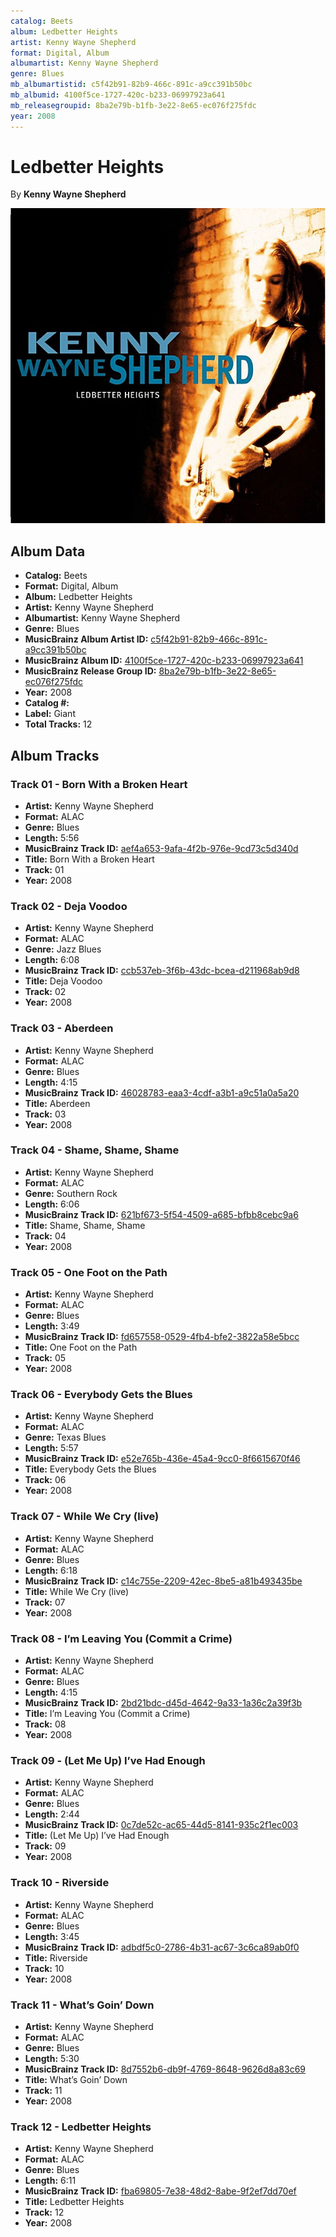```yaml
---
catalog: Beets
album: Ledbetter Heights
artist: Kenny Wayne Shepherd
format: Digital, Album
albumartist: Kenny Wayne Shepherd
genre: Blues
mb_albumartistid: c5f42b91-82b9-466c-891c-a9cc391b50bc
mb_albumid: 4100f5ce-1727-420c-b233-06997923a641
mb_releasegroupid: 8ba2e79b-b1fb-3e22-8e65-ec076f275fdc
year: 2008
---
```


# Ledbetter Heights

By **Kenny Wayne Shepherd**

![](../../assets/beetscovers/Kenny_Wayne_Shepherd-Ledbetter_Heights.jpg)

## Album Data

- **Catalog:** Beets
- **Format:** Digital, Album
- **Album:** Ledbetter Heights
- **Artist:** Kenny Wayne Shepherd
- **Albumartist:** Kenny Wayne Shepherd
- **Genre:** Blues
- **MusicBrainz Album Artist ID:** [c5f42b91-82b9-466c-891c-a9cc391b50bc](https://musicbrainz.org/artist/c5f42b91-82b9-466c-891c-a9cc391b50bc)
- **MusicBrainz Album ID:** [4100f5ce-1727-420c-b233-06997923a641](https://musicbrainz.org/release/4100f5ce-1727-420c-b233-06997923a641)
- **MusicBrainz Release Group ID:** [8ba2e79b-b1fb-3e22-8e65-ec076f275fdc](https://musicbrainz.org/release-group/8ba2e79b-b1fb-3e22-8e65-ec076f275fdc)
- **Year:** 2008
- **Catalog #:** 
- **Label:** Giant
- **Total Tracks:** 12

## Album Tracks

### Track 01 - Born With a Broken Heart

- **Artist:** Kenny Wayne Shepherd
- **Format:** ALAC
- **Genre:** Blues
- **Length:** 5:56
- **MusicBrainz Track ID:** [aef4a653-9afa-4f2b-976e-9cd73c5d340d](https://musicbrainz.org/recording/aef4a653-9afa-4f2b-976e-9cd73c5d340d)
- **Title:** Born With a Broken Heart
- **Track:** 01
- **Year:** 2008

### Track 02 - Deja Voodoo

- **Artist:** Kenny Wayne Shepherd
- **Format:** ALAC
- **Genre:** Jazz Blues
- **Length:** 6:08
- **MusicBrainz Track ID:** [ccb537eb-3f6b-43dc-bcea-d211968ab9d8](https://musicbrainz.org/recording/ccb537eb-3f6b-43dc-bcea-d211968ab9d8)
- **Title:** Deja Voodoo
- **Track:** 02
- **Year:** 2008

### Track 03 - Aberdeen

- **Artist:** Kenny Wayne Shepherd
- **Format:** ALAC
- **Genre:** Blues
- **Length:** 4:15
- **MusicBrainz Track ID:** [46028783-eaa3-4cdf-a3b1-a9c51a0a5a20](https://musicbrainz.org/recording/46028783-eaa3-4cdf-a3b1-a9c51a0a5a20)
- **Title:** Aberdeen
- **Track:** 03
- **Year:** 2008

### Track 04 - Shame, Shame, Shame

- **Artist:** Kenny Wayne Shepherd
- **Format:** ALAC
- **Genre:** Southern Rock
- **Length:** 6:06
- **MusicBrainz Track ID:** [621bf673-5f54-4509-a685-bfbb8cebc9a6](https://musicbrainz.org/recording/621bf673-5f54-4509-a685-bfbb8cebc9a6)
- **Title:** Shame, Shame, Shame
- **Track:** 04
- **Year:** 2008

### Track 05 - One Foot on the Path

- **Artist:** Kenny Wayne Shepherd
- **Format:** ALAC
- **Genre:** Blues
- **Length:** 3:49
- **MusicBrainz Track ID:** [fd657558-0529-4fb4-bfe2-3822a58e5bcc](https://musicbrainz.org/recording/fd657558-0529-4fb4-bfe2-3822a58e5bcc)
- **Title:** One Foot on the Path
- **Track:** 05
- **Year:** 2008

### Track 06 - Everybody Gets the Blues

- **Artist:** Kenny Wayne Shepherd
- **Format:** ALAC
- **Genre:** Texas Blues
- **Length:** 5:57
- **MusicBrainz Track ID:** [e52e765b-436e-45a4-9cc0-8f6615670f46](https://musicbrainz.org/recording/e52e765b-436e-45a4-9cc0-8f6615670f46)
- **Title:** Everybody Gets the Blues
- **Track:** 06
- **Year:** 2008

### Track 07 - While We Cry (live)

- **Artist:** Kenny Wayne Shepherd
- **Format:** ALAC
- **Genre:** Blues
- **Length:** 6:18
- **MusicBrainz Track ID:** [c14c755e-2209-42ec-8be5-a81b493435be](https://musicbrainz.org/recording/c14c755e-2209-42ec-8be5-a81b493435be)
- **Title:** While We Cry (live)
- **Track:** 07
- **Year:** 2008

### Track 08 - I’m Leaving You (Commit a Crime)

- **Artist:** Kenny Wayne Shepherd
- **Format:** ALAC
- **Genre:** Blues
- **Length:** 4:15
- **MusicBrainz Track ID:** [2bd21bdc-d45d-4642-9a33-1a36c2a39f3b](https://musicbrainz.org/recording/2bd21bdc-d45d-4642-9a33-1a36c2a39f3b)
- **Title:** I’m Leaving You (Commit a Crime)
- **Track:** 08
- **Year:** 2008

### Track 09 - (Let Me Up) I’ve Had Enough

- **Artist:** Kenny Wayne Shepherd
- **Format:** ALAC
- **Genre:** Blues
- **Length:** 2:44
- **MusicBrainz Track ID:** [0c7de52c-ac65-44d5-8141-935c2f1ec003](https://musicbrainz.org/recording/0c7de52c-ac65-44d5-8141-935c2f1ec003)
- **Title:** (Let Me Up) I’ve Had Enough
- **Track:** 09
- **Year:** 2008

### Track 10 - Riverside

- **Artist:** Kenny Wayne Shepherd
- **Format:** ALAC
- **Genre:** Blues
- **Length:** 3:45
- **MusicBrainz Track ID:** [adbdf5c0-2786-4b31-ac67-3c6ca89ab0f0](https://musicbrainz.org/recording/adbdf5c0-2786-4b31-ac67-3c6ca89ab0f0)
- **Title:** Riverside
- **Track:** 10
- **Year:** 2008

### Track 11 - What’s Goin’ Down

- **Artist:** Kenny Wayne Shepherd
- **Format:** ALAC
- **Genre:** Blues
- **Length:** 5:30
- **MusicBrainz Track ID:** [8d7552b6-db9f-4769-8648-9626d8a83c69](https://musicbrainz.org/recording/8d7552b6-db9f-4769-8648-9626d8a83c69)
- **Title:** What’s Goin’ Down
- **Track:** 11
- **Year:** 2008

### Track 12 - Ledbetter Heights

- **Artist:** Kenny Wayne Shepherd
- **Format:** ALAC
- **Genre:** Blues
- **Length:** 6:11
- **MusicBrainz Track ID:** [fba69805-7e38-48d2-8abe-9f2ef7dd70ef](https://musicbrainz.org/recording/fba69805-7e38-48d2-8abe-9f2ef7dd70ef)
- **Title:** Ledbetter Heights
- **Track:** 12
- **Year:** 2008

